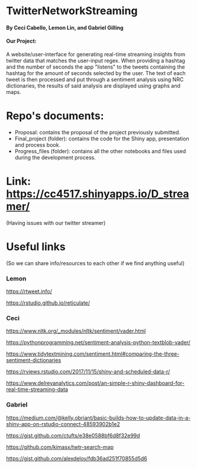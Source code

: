 # TwitterNetworkStreaming
#### By Ceci Cabello, Lemon Lin, and Gabriel Gilling

#### Our Project:
A website/user-interface for generating real-time streaming insights from twitter data that matches the user-input regex. When providing a hashtag and the number of seconds the app "listens" to the tweets containing the hashtag for the amount of seconds selected by the user. The text of each tweet is then processed and put through a sentiment analysis using NRC dictionaries, the results of said analysis  are displayed using graphs and maps.


# Repo's documents:
* Proposal: contains the proposal of the project previously submitted.
* Final_project (folder): contains the code for the Shiny app, presentation and process book.
* Progress_files (folder): contains all the other notebooks and files used during the development process. 

# Link: https://cc4517.shinyapps.io/D_streamer/ 
(Having issues with our twitter streamer)

# Useful links
(So we can share info/resources to each other if we find anything useful)

### Lemon
https://rtweet.info/

https://rstudio.github.io/reticulate/

### Ceci

https://www.nltk.org/_modules/nltk/sentiment/vader.html

https://pythonprogramming.net/sentiment-analysis-python-textblob-vader/

https://www.tidytextmining.com/sentiment.html#comparing-the-three-sentiment-dictionaries

https://rviews.rstudio.com/2017/11/15/shiny-and-scheduled-data-r/

https://www.delreyanalytics.com/post/an-simple-r-shiny-dashboard-for-real-time-streaming-data


### Gabriel
https://medium.com/@kelly.obriant/basic-builds-how-to-update-data-in-a-shiny-app-on-rstudio-connect-48593902b1e2 

https://gist.github.com/ctufts/e38e0588bf6d8f32e99d

https://github.com/kimasx/twtr-search-map

https://gist.github.com/alexdeloy/fdb36ad251f70855d5d6
